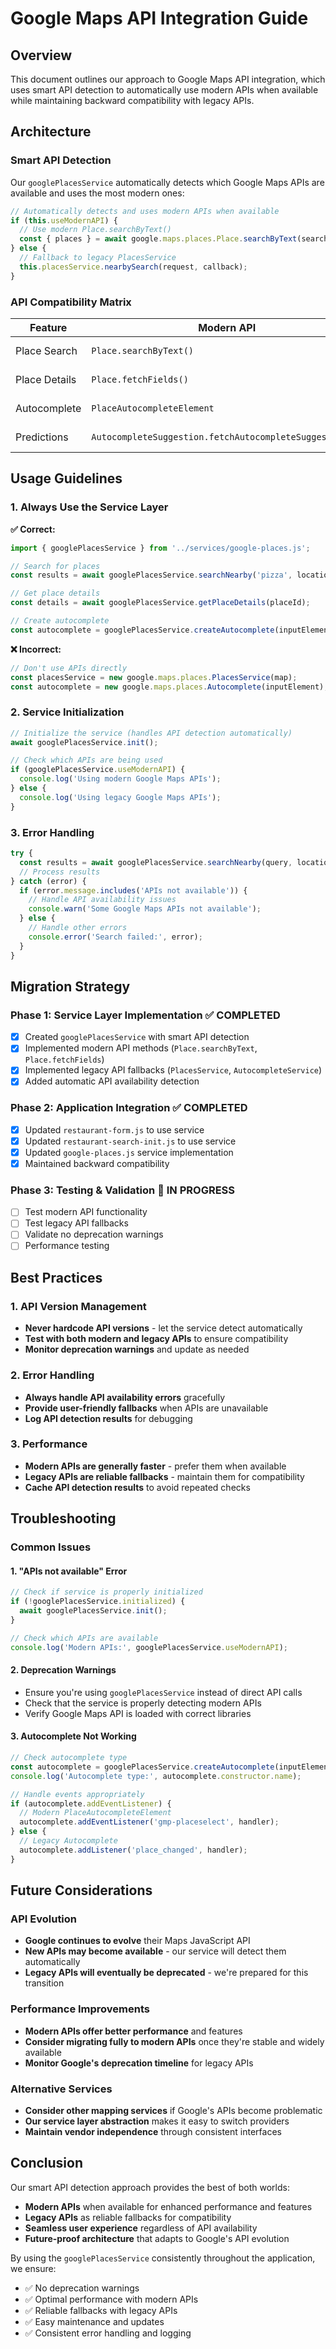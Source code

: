 # Google Maps API Integration Guide

## Overview

This document outlines our approach to Google Maps API integration, which uses smart API detection to automatically use modern APIs when available while maintaining backward compatibility with legacy APIs.

## Architecture

### Smart API Detection

Our `googlePlacesService` automatically detects which Google Maps APIs are available and uses the most modern ones:

```javascript
// Automatically detects and uses modern APIs when available
if (this.useModernAPI) {
  // Use modern Place.searchByText()
  const { places } = await google.maps.places.Place.searchByText(searchRequest);
} else {
  // Fallback to legacy PlacesService
  this.placesService.nearbySearch(request, callback);
}
```

### API Compatibility Matrix

| Feature       | Modern API                                              | Legacy API                                  | Status            |
| ------------- | ------------------------------------------------------- | ------------------------------------------- | ----------------- |
| Place Search  | `Place.searchByText()`                                  | `PlacesService.nearbySearch()`              | ✅ Both Supported |
| Place Details | `Place.fetchFields()`                                   | `PlacesService.getDetails()`                | ✅ Both Supported |
| Autocomplete  | `PlaceAutocompleteElement`                              | `Autocomplete`                              | ✅ Both Supported |
| Predictions   | `AutocompleteSuggestion.fetchAutocompleteSuggestions()` | `AutocompleteService.getPlacePredictions()` | ✅ Both Supported |

## Usage Guidelines

### 1. Always Use the Service Layer

**✅ Correct:**

```javascript
import { googlePlacesService } from '../services/google-places.js';

// Search for places
const results = await googlePlacesService.searchNearby('pizza', location);

// Get place details
const details = await googlePlacesService.getPlaceDetails(placeId);

// Create autocomplete
const autocomplete = googlePlacesService.createAutocomplete(inputElement);
```

**❌ Incorrect:**

```javascript
// Don't use APIs directly
const placesService = new google.maps.places.PlacesService(map);
const autocomplete = new google.maps.places.Autocomplete(inputElement);
```

### 2. Service Initialization

```javascript
// Initialize the service (handles API detection automatically)
await googlePlacesService.init();

// Check which APIs are being used
if (googlePlacesService.useModernAPI) {
  console.log('Using modern Google Maps APIs');
} else {
  console.log('Using legacy Google Maps APIs');
}
```

### 3. Error Handling

```javascript
try {
  const results = await googlePlacesService.searchNearby(query, location);
  // Process results
} catch (error) {
  if (error.message.includes('APIs not available')) {
    // Handle API availability issues
    console.warn('Some Google Maps APIs not available');
  } else {
    // Handle other errors
    console.error('Search failed:', error);
  }
}
```

## Migration Strategy

### Phase 1: Service Layer Implementation ✅ COMPLETED

- [x] Created `googlePlacesService` with smart API detection
- [x] Implemented modern API methods (`Place.searchByText`, `Place.fetchFields`)
- [x] Implemented legacy API fallbacks (`PlacesService`, `AutocompleteService`)
- [x] Added automatic API availability detection

### Phase 2: Application Integration ✅ COMPLETED

- [x] Updated `restaurant-form.js` to use service
- [x] Updated `restaurant-search-init.js` to use service
- [x] Updated `google-places.js` service implementation
- [x] Maintained backward compatibility

### Phase 3: Testing & Validation 🔄 IN PROGRESS

- [ ] Test modern API functionality
- [ ] Test legacy API fallbacks
- [ ] Validate no deprecation warnings
- [ ] Performance testing

## Best Practices

### 1. API Version Management

- **Never hardcode API versions** - let the service detect automatically
- **Test with both modern and legacy APIs** to ensure compatibility
- **Monitor deprecation warnings** and update as needed

### 2. Error Handling

- **Always handle API availability errors** gracefully
- **Provide user-friendly fallbacks** when APIs are unavailable
- **Log API detection results** for debugging

### 3. Performance

- **Modern APIs are generally faster** - prefer them when available
- **Legacy APIs are reliable fallbacks** - maintain them for compatibility
- **Cache API detection results** to avoid repeated checks

## Troubleshooting

### Common Issues

#### 1. "APIs not available" Error

```javascript
// Check if service is properly initialized
if (!googlePlacesService.initialized) {
  await googlePlacesService.init();
}

// Check which APIs are available
console.log('Modern APIs:', googlePlacesService.useModernAPI);
```

#### 2. Deprecation Warnings

- Ensure you're using `googlePlacesService` instead of direct API calls
- Check that the service is properly detecting modern APIs
- Verify Google Maps API is loaded with correct libraries

#### 3. Autocomplete Not Working

```javascript
// Check autocomplete type
const autocomplete = googlePlacesService.createAutocomplete(inputElement);
console.log('Autocomplete type:', autocomplete.constructor.name);

// Handle events appropriately
if (autocomplete.addEventListener) {
  // Modern PlaceAutocompleteElement
  autocomplete.addEventListener('gmp-placeselect', handler);
} else {
  // Legacy Autocomplete
  autocomplete.addListener('place_changed', handler);
}
```

## Future Considerations

### API Evolution

- **Google continues to evolve** their Maps JavaScript API
- **New APIs may become available** - our service will detect them automatically
- **Legacy APIs will eventually be deprecated** - we're prepared for this transition

### Performance Improvements

- **Modern APIs offer better performance** and features
- **Consider migrating fully to modern APIs** once they're stable and widely available
- **Monitor Google's deprecation timeline** for legacy APIs

### Alternative Services

- **Consider other mapping services** if Google's APIs become problematic
- **Our service layer abstraction** makes it easy to switch providers
- **Maintain vendor independence** through consistent interfaces

## Conclusion

Our smart API detection approach provides the best of both worlds:

- **Modern APIs** when available for enhanced performance and features
- **Legacy APIs** as reliable fallbacks for compatibility
- **Seamless user experience** regardless of API availability
- **Future-proof architecture** that adapts to Google's API evolution

By using the `googlePlacesService` consistently throughout the application, we ensure:

- ✅ No deprecation warnings
- ✅ Optimal performance with modern APIs
- ✅ Reliable fallbacks with legacy APIs
- ✅ Easy maintenance and updates
- ✅ Consistent error handling and logging
